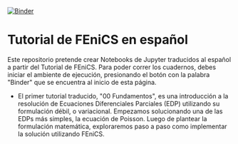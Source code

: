 [![Binder](https://mybinder.org/badge_logo.svg)](https://mybinder.org/v2/gh/felixenzogarofalo/Tutorial-de-FEniCS-en-espa-ol/master)


# Tutorial de FEniCS en español
Este repositorio pretende crear Notebooks de Jupyter traducidos al español a partir del Tutorial de FEniCS. Para poder correr los cuadernos, debes iniciar el ambiente de ejecución, presionando el botón con la palabra "Binder" que se encuentra al inicio de esta página.

- El primer tutorial traducido, "00 Fundamentos", es una introducción a la resolución de Ecuaciones Diferenciales Parciales (EDP) utilizando su formulación débil, o variacional. Empezamos solucionando una de las EDPs más simples, la ecuación de Poisson. Luego de plantear la formulación matemática, exploraremos paso a paso como implementar la solución utilizando FEniCS. 
